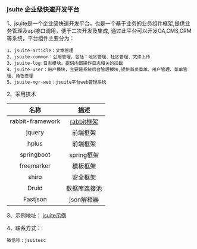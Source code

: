 ### jsuite 企业级快速开发平台

1、jsuite是一个企业级快速开发平台，也是一个基于业务的业务组件框架,提供业务管理及api接口调用，便于二次开发及集成,
通过此平台可以开发OA,CMS,CRM等系统，平台组件主要分为：

    1、jsuite-article：文章管理
    2、jsuite-common：公用管理，包括：地区管理、社区管理、文件上传
    3、jsuite-log:日志模块，提供内部操作日志相关的拦截
    4、jsuite-user：用户模块，主要是系统后台管理模块,提供首页菜单、用户管理、菜单管理、角色管理
    5、jsuite-mgr-web：jsuite平台web管理系统
     
2、采用技术

| 名称 |描述 |
| :-----:| :----: |
| rabbit-framework | [rabbit框架](https://github.com/scloudic/rabbit-framework) |
| jquery | 前端框架 |
| hplus | 前端框架 |
| springboot | spring框架 |
| freemarker | 模板框架 |
| shiro | 安全框架 |
| Druid | 数据库连接池 |
| Fastjson | json解释器 |
   
3、示例地址：
  [jsuite示例](http://jsuitedemo.scloudic.com/jsuiteMgr)
  
4、联系方式：

    微信号：jsuitesc
   